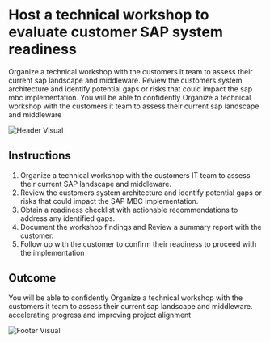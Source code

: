 # Host a technical workshop to evaluate customer SAP system readiness

Organize a technical workshop with the customers it team to assess their current sap landscape and middleware. Review the customers system architecture and identify potential gaps or risks that could impact the sap mbc implementation. You will be able to confidently Organize a technical workshop with the customers it team to assess their current sap landscape and middleware

![Header Visual](https://raw.githubusercontent.com/BriskenFinancials/use-case-template/main/cards/assets/UC10000426-G-03-top.png)

## Instructions

1. Organize a technical workshop with the customers IT team to assess their current SAP landscape and middleware.
2. Review the customers system architecture and identify potential gaps or risks that could impact the SAP MBC implementation.
3. Obtain a readiness checklist with actionable recommendations to address any identified gaps.
4. Document the workshop findings and Review a summary report with the customer.
5. Follow up with the customer to confirm their readiness to proceed with the implementation

## Outcome

You will be able to confidently Organize a technical workshop with the customers it team to assess their current sap landscape and middleware. accelerating progress and improving project alignment

![Footer Visual](https://raw.githubusercontent.com/BriskenFinancials/use-case-template/main/cards/assets/UC10000426-G-03-bottom.png)